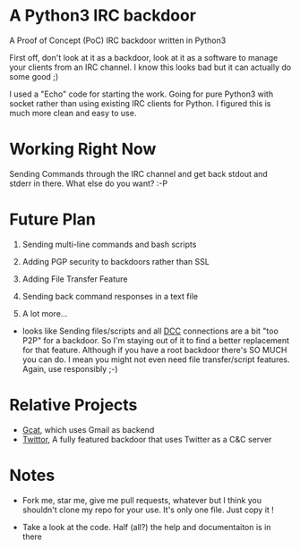 # A Python3 IRC backdoor
A Proof of Concept (PoC) IRC backdoor written in Python3

First off, don't look at it as a backdoor, look at it as a software to manage your clients from an IRC channel. I know this looks bad but it can actually do some good ;)

I used a "Echo" code for starting the work. Going for pure Python3 with socket rather than using existing IRC clients for Python. I figured this is much more clean and easy to use.

# Working Right Now

Sending Commands through the IRC channel and get back stdout and stderr in there.
What else do you want? :-P

# Future Plan

1) Sending multi-line commands and bash scripts

2) Adding PGP security to backdoors rather than SSL

3) Adding File Transfer Feature

4) Sending back command responses in a text file

5) A lot more... 

* looks like Sending files/scripts and all [DCC](https://en.wikipedia.org/wiki/Direct_Client-to-Client) connections are a bit "too P2P" for a backdoor. So I'm staying out of it to find a better replacement for that feature. Although if you have a root backdoor there's SO MUCH you can do. I mean you might not even need file transfer/script features. Again, use responsibly ;-)

# Relative Projects

* [Gcat](https://github.com/byt3bl33d3r/gcat), which uses Gmail as backend
* [Twittor](https://github.com/PaulSec/twittor), A fully featured backdoor that uses Twitter as a C&C server

# Notes

* Fork me, star me, give me pull requests, whatever but I think you shouldn't clone my repo for your use. It's only one file. Just copy it !

* Take a look at the code. Half (all?) the help and documentaiton is in there
